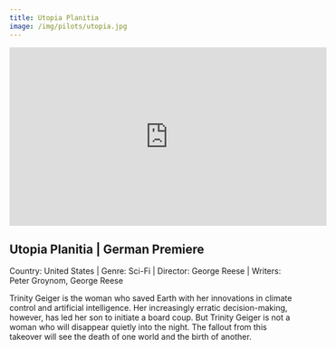 ```yaml
---
title: Utopia Planitia
image: /img/pilots/utopia.jpg
---
```

<iframe width="560" height="315" src="https://www.youtube-nocookie.com/embed/ccMmylO_X1g?controls=1" frameborder="0" allow="accelerometer; autoplay; encrypted-media; gyroscope; picture-in-picture" allowfullscreen></iframe>

## Utopia Planitia | German Premiere
Country: United States | Genre: Sci-Fi | Director: George Reese | Writers: Peter Groynom, George Reese

Trinity Geiger is the woman who saved Earth with her innovations in climate control and artificial intelligence. Her increasingly erratic decision-making, however, has led her son to initiate a board coup. But Trinity Geiger is not a woman who will disappear quietly into the night. The fallout from this takeover will see the death of one world and the birth of another.
